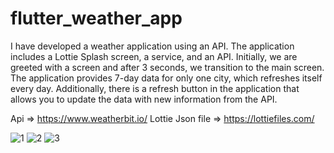# flutter_weather_app

I have developed a weather application using an API. The application includes a Lottie Splash screen, a service, and an API. Initially, we are greeted with a screen and after 3 seconds, we transition to the main screen. The application provides 7-day data for only one city, which refreshes itself every day. Additionally, there is a refresh button in the application that allows you to update the data with new information from the API.

Api => https://www.weatherbit.io/
Lottie Json file => https://lottiefiles.com/


![1](https://user-images.githubusercontent.com/96003255/229179509-3b5cb165-6b68-4d65-a8ce-7f50f7f9f19b.PNG)
![2](https://user-images.githubusercontent.com/96003255/229179513-ef4520f2-1263-4fd0-a22e-f23ce2323706.PNG)
![3](https://user-images.githubusercontent.com/96003255/229179516-ac2ceb5b-0431-4952-91a5-734af53a2bc5.PNG)
